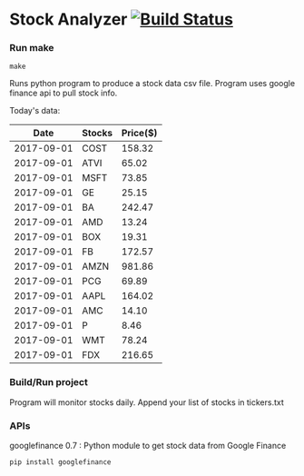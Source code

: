 # Stock Analyzer [![Build Status](https://travis-ci.org/ogoyal/StockAnalyzer.svg?branch=master)](https://travis-ci.org/ogoyal/StockAnalyzer)

### Run make
```
make
```

Runs python program to produce a stock data csv file. Program uses google finance api to pull stock info.

Today's data:

| Date| Stocks| Price($) | 
| --- | --- | ---  | 
| 2017-09-01| COST| 158.32 | 
| 2017-09-01| ATVI| 65.02 | 
| 2017-09-01| MSFT| 73.85 | 
| 2017-09-01| GE| 25.15 | 
| 2017-09-01| BA| 242.47 | 
| 2017-09-01| AMD| 13.24 | 
| 2017-09-01| BOX| 19.31 | 
| 2017-09-01| FB| 172.57 | 
| 2017-09-01| AMZN| 981.86 | 
| 2017-09-01| PCG| 69.89 | 
| 2017-09-01| AAPL| 164.02 | 
| 2017-09-01| AMC| 14.10 | 
| 2017-09-01| P| 8.46 | 
| 2017-09-01| WMT| 78.24 | 
| 2017-09-01| FDX| 216.65 | 

### Build/Run project

Program will monitor stocks daily. Append your list of stocks in tickers.txt

### APIs
googlefinance 0.7 : Python module to get stock data from Google Finance

```
pip install googlefinance
```

